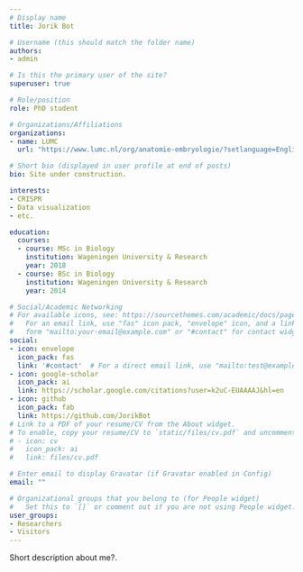 ```yaml
---
# Display name
title: Jorik Bot

# Username (this should match the folder name)
authors:
- admin

# Is this the primary user of the site?
superuser: true

# Role/position
role: PhD student

# Organizations/Affiliations
organizations:
- name: LUMC
  url: "https://www.lumc.nl/org/anatomie-embryologie/?setlanguage=English"

# Short bio (displayed in user profile at end of posts)
bio: Site under construction.

interests:
- CRISPR
- Data visualization
- etc.

education:
  courses:
  - course: MSc in Biology
    institution: Wageningen University & Research
    year: 2018
  - course: BSc in Biology
    institution: Wageningen University & Research
    year: 2014

# Social/Academic Networking
# For available icons, see: https://sourcethemes.com/academic/docs/page-builder/#icons
#   For an email link, use "fas" icon pack, "envelope" icon, and a link in the
#   form "mailto:your-email@example.com" or "#contact" for contact widget.
social:
- icon: envelope
  icon_pack: fas
  link: '#contact'  # For a direct email link, use "mailto:test@example.org".
- icon: google-scholar
  icon_pack: ai
  link: https://scholar.google.com/citations?user=k2uC-EUAAAAJ&hl=en
- icon: github
  icon_pack: fab
  link: https://github.com/JorikBot
# Link to a PDF of your resume/CV from the About widget.
# To enable, copy your resume/CV to `static/files/cv.pdf` and uncomment the lines below.
# - icon: cv
#   icon_pack: ai
#   link: files/cv.pdf

# Enter email to display Gravatar (if Gravatar enabled in Config)
email: ""

# Organizational groups that you belong to (for People widget)
#   Set this to `[]` or comment out if you are not using People widget.
user_groups:
- Researchers
- Visitors
---
```


Short description about me?.

